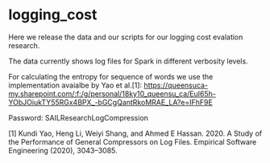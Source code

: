 # logging_cost
Here we release the data and our scripts for our logging cost evalation research. 

The data currently shows log files for Spark in different verbosity levels. 

For calculating the entropy for sequence of words we use the implementation avaialbe by Yao et al.[1]:
https://queensuca-my.sharepoint.com/:f:/g/personal/18ky10_queensu_ca/EuI65h-YObJOiukTY55RGx4BPX_-bGCgQantRkoMRAE_LA?e=IFhF9E

Password: SAILResearchLogCompression

[1] Kundi Yao, Heng Li, Weiyi Shang, and Ahmed E Hassan. 2020. A Study of the Performance of General Compressors on Log Files. Empirical Software Engineering (2020), 3043–3085.
